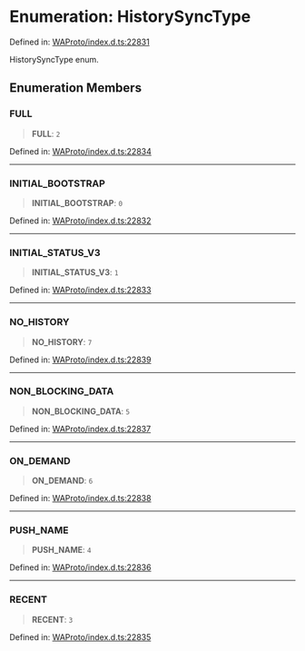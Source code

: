 # Enumeration: HistorySyncType

Defined in: [WAProto/index.d.ts:22831](https://github.com/Fokusdotid/Baileys/blob/4cdf75fe48f9b13e8084d341633612ce49e934bd/WAProto/index.d.ts#L22831)

HistorySyncType enum.

## Enumeration Members

### FULL

> **FULL**: `2`

Defined in: [WAProto/index.d.ts:22834](https://github.com/Fokusdotid/Baileys/blob/4cdf75fe48f9b13e8084d341633612ce49e934bd/WAProto/index.d.ts#L22834)

***

### INITIAL\_BOOTSTRAP

> **INITIAL\_BOOTSTRAP**: `0`

Defined in: [WAProto/index.d.ts:22832](https://github.com/Fokusdotid/Baileys/blob/4cdf75fe48f9b13e8084d341633612ce49e934bd/WAProto/index.d.ts#L22832)

***

### INITIAL\_STATUS\_V3

> **INITIAL\_STATUS\_V3**: `1`

Defined in: [WAProto/index.d.ts:22833](https://github.com/Fokusdotid/Baileys/blob/4cdf75fe48f9b13e8084d341633612ce49e934bd/WAProto/index.d.ts#L22833)

***

### NO\_HISTORY

> **NO\_HISTORY**: `7`

Defined in: [WAProto/index.d.ts:22839](https://github.com/Fokusdotid/Baileys/blob/4cdf75fe48f9b13e8084d341633612ce49e934bd/WAProto/index.d.ts#L22839)

***

### NON\_BLOCKING\_DATA

> **NON\_BLOCKING\_DATA**: `5`

Defined in: [WAProto/index.d.ts:22837](https://github.com/Fokusdotid/Baileys/blob/4cdf75fe48f9b13e8084d341633612ce49e934bd/WAProto/index.d.ts#L22837)

***

### ON\_DEMAND

> **ON\_DEMAND**: `6`

Defined in: [WAProto/index.d.ts:22838](https://github.com/Fokusdotid/Baileys/blob/4cdf75fe48f9b13e8084d341633612ce49e934bd/WAProto/index.d.ts#L22838)

***

### PUSH\_NAME

> **PUSH\_NAME**: `4`

Defined in: [WAProto/index.d.ts:22836](https://github.com/Fokusdotid/Baileys/blob/4cdf75fe48f9b13e8084d341633612ce49e934bd/WAProto/index.d.ts#L22836)

***

### RECENT

> **RECENT**: `3`

Defined in: [WAProto/index.d.ts:22835](https://github.com/Fokusdotid/Baileys/blob/4cdf75fe48f9b13e8084d341633612ce49e934bd/WAProto/index.d.ts#L22835)
